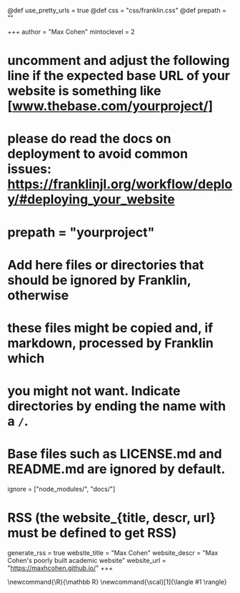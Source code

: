 @def use_pretty_urls = true
@def css = "css/franklin.css"
@def prepath = ""
<!--
Add here global page variables to use throughout your website.
-->
+++
author = "Max Cohen"
mintoclevel = 2

# uncomment and adjust the following line if the expected base URL of your website is something like [www.thebase.com/yourproject/]
# please do read the docs on deployment to avoid common issues: https://franklinjl.org/workflow/deploy/#deploying_your_website
# prepath = "yourproject"

# Add here files or directories that should be ignored by Franklin, otherwise
# these files might be copied and, if markdown, processed by Franklin which
# you might not want. Indicate directories by ending the name with a `/`.
# Base files such as LICENSE.md and README.md are ignored by default.
ignore = ["node_modules/", "docs/"]

# RSS (the website_{title, descr, url} must be defined to get RSS)
generate_rss = true
website_title = "Max Cohen"
website_descr = "Max Cohen's poorly built academic website"
website_url   = "https://maxhcohen.github.io/"
+++
<!--
Add here global latex commands to use throughout your pages.
-->
\newcommand{\R}{\mathbb R}
\newcommand{\scal}[1]{\langle #1 \rangle}
